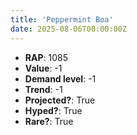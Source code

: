 ```yaml
---
title: 'Peppermint Boa'
date: 2025-08-06T00:00:00Z
---
```

- **RAP**: 1085
- **Value**: -1
- **Demand level**: -1
- **Trend**: -1
- **Projected?**: True
- **Hyped?**: True
- **Rare?**: True
